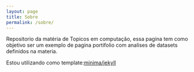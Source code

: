 ```yaml
---
layout: page
title: Sobre
permalink: /sobre/
---
```


Repositorio da matéria de Topicos em computação, essa pagina tem como objetivo ser um exemplo de pagina portifolio com analises de datasets definidos na materia.

Estou utilizando como template:[minima/jekyll](https://github.com/jekyll/minima)